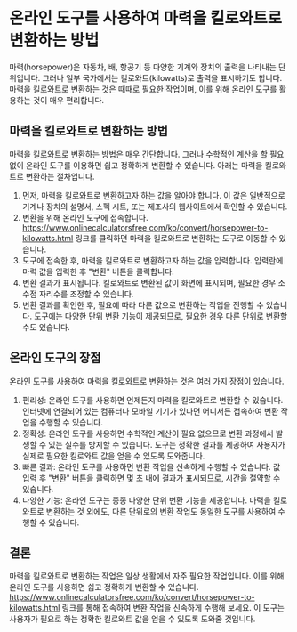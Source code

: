 온라인 도구를 사용하여 마력을 킬로와트로 변환하는 방법
==============================

마력(horsepower)은 자동차, 배, 항공기 등 다양한 기계와 장치의 출력을 나타내는 단위입니다. 그러나 일부 국가에서는 킬로와트(kilowatts)로 출력을 표시하기도 합니다. 마력을 킬로와트로 변환하는 것은 때때로 필요한 작업이며, 이를 위해 온라인 도구를 활용하는 것이 매우 편리합니다.

마력을 킬로와트로 변환하는 방법
-----------------

마력을 킬로와트로 변환하는 방법은 매우 간단합니다. 그러나 수학적인 계산을 할 필요 없이 온라인 도구를 이용하면 쉽고 정확하게 변환할 수 있습니다. 아래는 마력을 킬로와트로 변환하는 절차입니다.

1. 먼저, 마력을 킬로와트로 변환하고자 하는 값을 알아야 합니다. 이 값은 일반적으로 기계나 장치의 설명서, 스펙 시트, 또는 제조사의 웹사이트에서 확인할 수 있습니다.
2. 변환을 위해 온라인 도구에 접속합니다. <https://www.onlinecalculatorsfree.com/ko/convert/horsepower-to-kilowatts.html> 링크를 클릭하면 마력을 킬로와트로 변환하는 도구로 이동할 수 있습니다.
3. 도구에 접속한 후, 마력을 킬로와트로 변환하고자 하는 값을 입력합니다. 입력란에 마력 값을 입력한 후 "변환" 버튼을 클릭합니다.
4. 변환 결과가 표시됩니다. 킬로와트로 변환된 값이 화면에 표시되며, 필요한 경우 소수점 자리수를 조정할 수 있습니다.
5. 변환 결과를 확인한 후, 필요에 따라 다른 값으로 변환하는 작업을 진행할 수 있습니다. 도구에는 다양한 단위 변환 기능이 제공되므로, 필요한 경우 다른 단위로 변환할 수도 있습니다.

온라인 도구의 장점
----------

온라인 도구를 사용하여 마력을 킬로와트로 변환하는 것은 여러 가지 장점이 있습니다.

1. 편리성: 온라인 도구를 사용하면 언제든지 마력을 킬로와트로 변환할 수 있습니다. 인터넷에 연결되어 있는 컴퓨터나 모바일 기기가 있다면 어디서든 접속하여 변환 작업을 수행할 수 있습니다.
2. 정확성: 온라인 도구를 사용하면 수학적인 계산이 필요 없으므로 변환 과정에서 발생할 수 있는 실수를 방지할 수 있습니다. 도구는 정확한 결과를 제공하여 사용자가 실제로 필요한 킬로와트 값을 얻을 수 있도록 도와줍니다.
3. 빠른 결과: 온라인 도구를 사용하면 변환 작업을 신속하게 수행할 수 있습니다. 값 입력 후 "변환" 버튼을 클릭하면 몇 초 내에 결과가 표시되므로, 시간을 절약할 수 있습니다.
4. 다양한 기능: 온라인 도구는 종종 다양한 단위 변환 기능을 제공합니다. 마력을 킬로와트로 변환하는 것 외에도, 다른 단위로의 변환 작업도 동일한 도구를 사용하여 수행할 수 있습니다.

결론
--

마력을 킬로와트로 변환하는 작업은 일상 생활에서 자주 필요한 작업입니다. 이를 위해 온라인 도구를 사용하면 쉽고 정확하게 변환할 수 있습니다. <https://www.onlinecalculatorsfree.com/ko/convert/horsepower-to-kilowatts.html> 링크를 통해 접속하여 변환 작업을 신속하게 수행해 보세요. 이 도구는 사용자가 필요로 하는 정확한 킬로와트 값을 얻을 수 있도록 도와줄 것입니다.